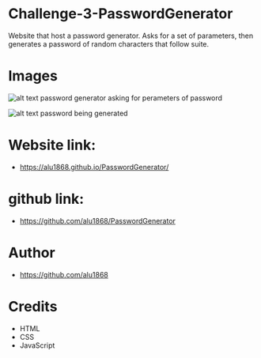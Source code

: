 # Challenge-3-PasswordGenerator
Website that host a password generator. Asks for a set of parameters, then generates a password of random characters that follow suite.

# Images
![alt text](./assets/images/passwordgenerator.png) password generator asking for perameters of password

![alt text](./assets/images/working.PNG) password being generated

# Website link:
* https://alu1868.github.io/PasswordGenerator/

# github link:
* https://github.com/alu1868/PasswordGenerator

# Author
* https://github.com/alu1868

# Credits
* HTML
* CSS
* JavaScript
